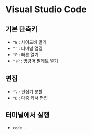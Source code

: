 # Visual Studio Code

## 기본 단축키

- `^B` : 사이드바 열기
- ``` ^` ``` : 터미널 열길
- `^P` : 빠른 열기
- `^↑P` : 명령어 팔레트 열기

## 편집

- `^\` : 편집기 분할
- `^D` : 다중 커서 편집

## 터미널에서 실행

- `code .`

